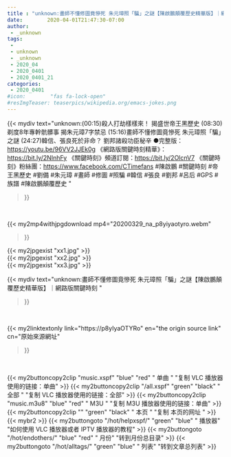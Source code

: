 ```yaml
---
title : "unknown:畫師不懂修圖竟慘死 朱元璋照「騙」之謎【陳啟鵬顛覆歷史精華版】｜網路版關鍵時刻 "
date:        2020-04-01T21:47:30-07:00
author:
 - _unknown
tags:
 - 
 - unknown
 - _unknown
 - 2020_04
 - 2020_0401
 - 2020_0401_21
categories:
 - 2020_0401
#icon:        "fas fa-lock-open"
#resImgTeaser: teaserpics/wikipedia.org/emacs-jokes.png
---
```







{{< mydiv text="unknown:(00:15)殺人打劫樣樣來！ 揭盛世帝王黑歷史 (08:30)剃度8年專幹骯髒事 揭朱元璋7字禁忌 (15:16)畫師不懂修圖竟慘死 朱元璋照「騙」之謎 (24:27)韓信、張良死於非命？ 劉邦諸殺功臣秘辛  ●完整版：https://youtu.be/96VV2JJEk0g  《網路版關鍵時刻精華》：https://bit.ly/2NInhFy 《關鍵時刻》頻道訂閱：https://bit.ly/2OlcnV7 《關鍵時刻》粉絲團：https://www.facebook.com/CTimefans  #陳啟鵬 #關鍵時刻 #帝王黑歷史 #劉備 #朱元璋 #畫師 #修圖 #照騙 #韓信 #張良 #劉邦 #呂后 #GPS #族譜 #陳啟鵬顛覆歷史 "
>}}
<br>


{{< my2mp4withjpgdownload mp4="20200329_na_p8yiyaotyro.webm"
>}}

{{< my2jpgexist "xx1.jpg" >}}<br>
{{< my2jpgexist "xx2.jpg" >}}<br>
{{< my2jpgexist "xx3.jpg" >}}<br>



{{< mydiv text="unknown:畫師不懂修圖竟慘死 朱元璋照「騙」之謎【陳啟鵬顛覆歷史精華版】｜網路版關鍵時刻 "
>}}
<br>

{{< my2linktextonly link="https://p8yIyaOTYRo"
en="the origin source link" cn="原始來源網址"
>}}


<br>


{{< my2buttoncopy2clip "music.xspf"        "blue"   "red"    " 单曲 "  "复制 VLC 播放器使用的链接：单曲" >}} {{< my2buttoncopy2clip "/all.xspf"         "green"  "black"  " 全部 "  "复制 VLC 播放器使用的链接：全部" >}} {{< my2buttoncopy2clip "music.m3u8"        "blue"   "red"    " M3U  "    "复制 M3U 播放器使用的链接：单曲" >}} {{< my2buttoncopy2clip ""                  "green"  "black"  " 本页 "    "复制 本页的网址 " >}} {{< mybr2 >}} {{< my2buttongoto      "/hot/helpxspf/"    "green"  "blue"   " 播放器" "如何使用 VLC 播放器或者 IPTV 播放器的教程" >}} {{< my2buttongoto      "/hot/endothers/"   "blue"   "red"    " 月份"   "转到月份总目录" >}} {{< my2buttongoto      "/hot/alltags/"     "green"  "blue"   " 列表"   "转到文章总列表" >}} 
